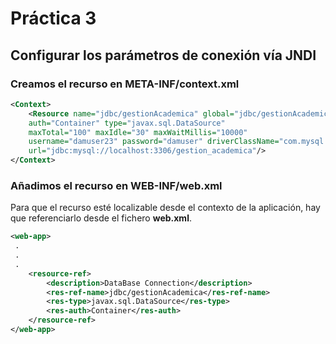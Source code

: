 # Práctica 3

## Configurar los parámetros de conexión vía JNDI

### Creamos el recurso en META-INF/context.xml

```xml
<Context>
    <Resource name="jdbc/gestionAcademica" global="jdbc/gestionAcademica" 
    auth="Container" type="javax.sql.DataSource"
    maxTotal="100" maxIdle="30" maxWaitMillis="10000"
    username="damuser23" password="damuser" driverClassName="com.mysql.jdbc.Driver"
    url="jdbc:mysql://localhost:3306/gestion_academica"/>
</Context>
```

### Añadimos el recurso en WEB-INF/web.xml

Para que el recurso esté localizable desde el contexto de la aplicación, hay 
que referenciarlo desde el fichero **web.xml**.

```xml
<web-app>
 .
 .
 .
    <resource-ref>
        <description>DataBase Connection</description>
        <res-ref-name>jdbc/gestionAcademica</res-ref-name>
        <res-type>javax.sql.DataSource</res-type>
        <res-auth>Container</res-auth>
    </resource-ref>
</web-app>

``` 


